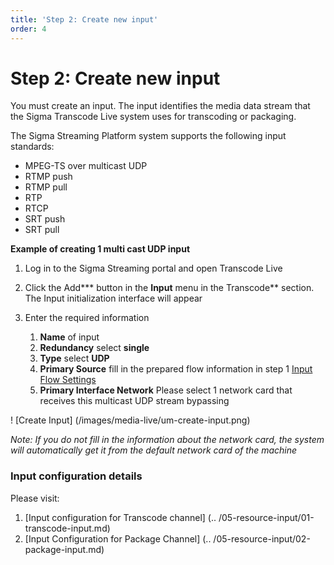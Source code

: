 ```yaml
---
title: 'Step 2: Create new input'
order: 4
---
```


# Step 2: Create new input

You must create an input. The input identifies the media data stream that the Sigma Transcode Live system uses for transcoding or packaging.

The Sigma Streaming Platform system supports the following input standards:

 - MPEG-TS over multicast UDP
 - RTMP push
 - RTMP pull
 - RTP
 - RTCP
 - SRT push
 - SRT pull

**Example of creating 1 multi cast UDP input**

1. Log in to the Sigma Streaming portal and open Transcode Live

2. Click the Add\*\*\* button in the **Input** menu in the Transcode\*\* section. The Input initialization interface will appear

3. Enter the required information
   1. **Name** of input
   2. **Redundancy** select **single**
   3. **Type** select **UDP**
   4. **Primary Source** fill in the prepared flow information in step 1 [Input Flow Settings](./b-step1.md)
   5. **Primary Interface Network** Please select 1 network card that receives this multicast UDP stream bypassing

! [Create Input] (/images/media-live/um-create-input.png)

_Note: If you do not fill in the information about the network card, the system will automatically get it from the default network card of the machine_

### Input configuration details

Please visit:

1. [Input configuration for Transcode channel] (.. /05-resource-input/01-transcode-input.md)
2. [Input Configuration for Package Channel] (.. /05-resource-input/02-package-input.md)